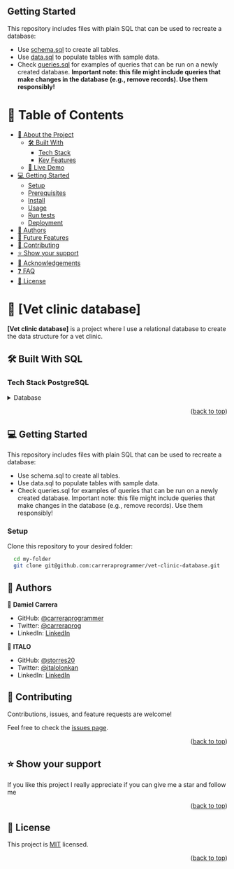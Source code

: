 
## Getting Started

This repository includes files with plain SQL that can be used to recreate a database:

- Use [schema.sql](./schema.sql) to create all tables.
- Use [data.sql](./data.sql) to populate tables with sample data.
- Check [queries.sql](./queries.sql) for examples of queries that can be run on a newly created database. **Important note: this file might include queries that make changes in the database (e.g., remove records). Use them responsibly!**

<a name="readme-top"></a>


# 📗 Table of Contents

- [📖 About the Project](#about-project)
  - [🛠 Built With](#built-with)
    - [Tech Stack](#tech-stack)
    - [Key Features](#key-features)
  - [🚀 Live Demo](#live-demo)
- [💻 Getting Started](#getting-started)
  - [Setup](#setup)
  - [Prerequisites](#prerequisites)
  - [Install](#install)
  - [Usage](#usage)
  - [Run tests](#run-tests)
  - [Deployment](#triangular_flag_on_post-deployment)
- [👥 Authors](#authors)
- [🔭 Future Features](#future-features)
- [🤝 Contributing](#contributing)
- [⭐️ Show your support](#support)
- [🙏 Acknowledgements](#acknowledgements)
- [❓ FAQ](#faq)
- [📝 License](#license)

# 📖 [Vet clinic database] <a name="about-project"></a>

**[Vet clinic database]** is a project where I use a relational database to create the data structure for a vet clinic. 

## 🛠 Built With <a name="built-with">SQL</a>

### Tech Stack <a name="tech-stack">PostgreSQL</a>

<details>
<summary>Database</summary>
  <ul>
    <li><a href="https://www.postgresql.org/">PostgreSQL</a></li>
  </ul>
</details>


<p align="right">(<a href="#readme-top">back to top</a>)</p>

## 💻 Getting Started <a name="getting-started"></a>

This repository includes files with plain SQL that can be used to recreate a database:

- Use schema.sql to create all tables.
- Use data.sql to populate tables with sample data.
- Check queries.sql for examples of queries that can be run on a newly created database. Important note: this file might include queries that make changes in the database (e.g., remove records). Use them responsibly!


### Setup

Clone this repository to your desired folder:


```sh
  cd my-folder
  git clone git@github.com:carreraprogrammer/vet-clinic-database.git
```

## 👥 Authors <a name="authors"></a>

👤 **Damiel Carrera**

- GitHub: [@carreraprogrammer](https://github.com/carreraprogrammer )
- Twitter: [@carreraprog](https://twitter.com/carreraprog)
- LinkedIn: [LinkedIn](https://www.linkedin.com/in/daniel-carrera-85a917244/)

👤 **ITALO**

- GitHub: [@storres20](https://github.com/storres20)
- Twitter: [@italolonkan](https://twitter.com/italolonkan)
- LinkedIn: [LinkedIn](https://linkedin.com/in/italo-lon-kan)


## 🤝 Contributing <a name="contributing"></a>

Contributions, issues, and feature requests are welcome!

Feel free to check the [issues page](https://github.com/carreraprogrammer/vet-clinic-database/issues).

<p align="right">(<a href="#readme-top">back to top</a>)</p>

## ⭐️ Show your support <a name="support"></a>


If you like this project I really appreciate if you can give me a star and follow me

<p align="right">(<a href="#readme-top">back to top</a>)</p>

## 📝 License <a name="license"></a>

This project is [MIT](./MIT.md) licensed.

<p align="right">(<a href="#readme-top">back to top</a>)</p>
